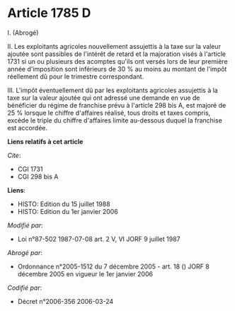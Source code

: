 # Article 1785 D

I. (Abrogé)

II. Les exploitants agricoles nouvellement assujettis à la taxe sur la valeur ajoutée sont passibles de l'intérêt de retard
et la majoration visés à l'article 1731 si un ou plusieurs des acomptes qu'ils ont versés lors de leur première année
d'imposition sont inférieurs de 30 % au moins au montant de l'impôt réellement dû pour le trimestre correspondant.

III. L'impôt éventuellement dû par les exploitants agricoles assujettis à la taxe sur la valeur ajoutée qui ont adressé une
demande en vue de bénéficier du régime de franchise prévu à l'article 298 bis A, est majoré de 25 % lorsque le chiffre
d'affaires réalisé, tous droits et taxes compris, excède le triple du chiffre d'affaires limite au-dessous duquel la
franchise est accordée.

**Liens relatifs à cet article**

_Cite_:

  - CGI 1731
  - CGI 298 bis A

**Liens**:

  - HISTO: Edition du 15 juillet 1988
  - HISTO: Edition du 1er janvier 2006

_Modifié par_:

  - Loi n°87-502 1987-07-08 art. 2 V, VI JORF 9 juillet 1987

_Abrogé par_:

  - Ordonnance n°2005-1512 du 7 décembre 2005 - art. 18 () JORF 8 décembre 2005 en vigueur le 1er janvier 2006

_Codifié par_:

  - Décret n°2006-356 2006-03-24
